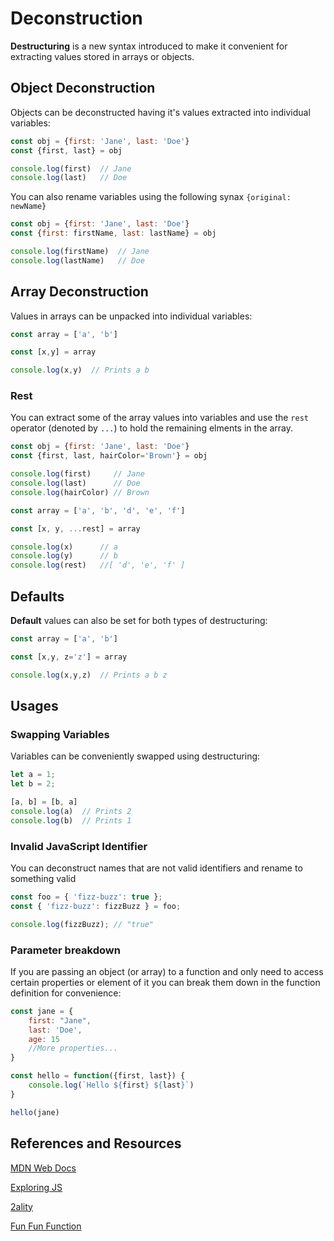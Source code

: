 # Deconstruction

**Destructuring** is a new syntax introduced to make it convenient for extracting values stored in arrays or objects.

## Object Deconstruction

Objects can be deconstructed having it's values extracted into individual variables:

```javascript 1.8
const obj = {first: 'Jane', last: 'Doe'}
const {first, last} = obj

console.log(first)  // Jane
console.log(last)   // Doe
```

You can also rename variables using the following synax `{original: newName}`

```javascript 1.8
const obj = {first: 'Jane', last: 'Doe'}
const {first: firstName, last: lastName} = obj

console.log(firstName)  // Jane
console.log(lastName)   // Doe
```

## Array Deconstruction

Values in arrays can be unpacked into individual variables:

```javascript 1.8
const array = ['a', 'b']

const [x,y] = array

console.log(x,y)  // Prints a b
```

### Rest

You can extract some of the array values into variables and use the `rest` operator (denoted by `...`) to hold the remaining elments in the array.

```javascript 1.8
const obj = {first: 'Jane', last: 'Doe'}
const {first, last, hairColor='Brown'} = obj

console.log(first)     // Jane
console.log(last)      // Doe
console.log(hairColor) // Brown
```

```javascript 1.8
const array = ['a', 'b', 'd', 'e', 'f']

const [x, y, ...rest] = array

console.log(x)      // a
console.log(y)      // b
console.log(rest)   //[ 'd', 'e', 'f' ]
```


## Defaults

**Default** values can also be set for both types of destructuring:

```javascript 1.8
const array = ['a', 'b']

const [x,y, z='z'] = array

console.log(x,y,z)  // Prints a b z
````


## Usages

### Swapping Variables
Variables can be conveniently swapped using destructuring:
 
```javascript 1.8
let a = 1;
let b = 2;

[a, b] = [b, a]
console.log(a)  // Prints 2
console.log(b)  // Prints 1
```

### Invalid JavaScript Identifier
You can deconstruct names that are not valid identifiers and rename to something valid

```javascript 1.8
const foo = { 'fizz-buzz': true };
const { 'fizz-buzz': fizzBuzz } = foo;

console.log(fizzBuzz); // "true"
```

### Parameter breakdown

If you are passing an object (or array) to a function and only need to access certain properties or element of it you can
break them down in the function definition for convenience:

```javascript 1.8
const jane = {
    first: "Jane",
    last: 'Doe',
    age: 15
    //More properties...
}

const hello = function({first, last}) {
    console.log(`Hello ${first} ${last}`)
}

hello(jane)
```


## References and Resources

[MDN Web Docs](https://developer.mozilla.org/en-US/docs/Web/JavaScript/Reference/Operators/Destructuring_assignment)

[Exploring JS](http://exploringjs.com/es6/ch_destructuring.html)

[2ality](http://2ality.com/2015/01/es6-destructuring.html)

[Fun Fun Function](https://www.youtube.com/watch?v=PB_d3uBkQPs)
